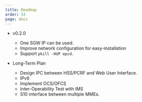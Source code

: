 ```yaml
---
title: Roadmap
order: 53
page: docs
---
```


- v0.2.0
    - One SGW IP can be used.
    - Improve network configuration for easy-installation
    - Support `pkill -HUP epcd`.


- Long-Term Plan
    - Design IPC between HSS/PCRF and Web User Interface.
    - IPv6
    - Implement OCS/OFCS
    - Inter-Operability Test with IMS
    - S10 interface between multiple MMEs.
